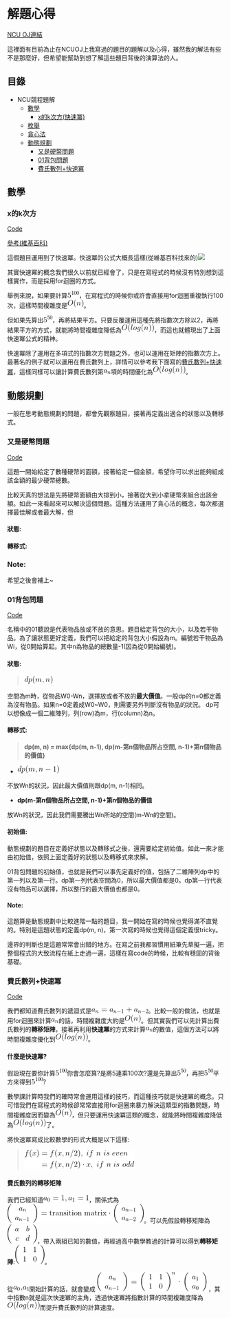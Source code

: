 # 解題心得
[NCU OJ連結](http://140.115.50.98/)

這裡面有目前為止在NCUOJ上我寫過的題目的題解以及心得，雖然我的解法有些不是那麼好，但希望能幫助到想了解這些題目背後的演算法的人。

## 目錄
- NCU競程題解
    - [數學](#數學)
        - [x的k次方(快速冪)](#x的k次方)
    - [枚舉](#動態規劃)
    - [貪心法](#動態規劃)
    - [動態規劃](#動態規劃)
        - [又是硬幣問題](#又是硬幣問題)
        - [01背包問題](#01背包問題)
        - [費氏數列+快速冪](#費氏數列+快速冪)
## 數學
### x的k次方
[Code](https://github.com/flyotlin/practice-cpp/blob/master/math/x%E7%9A%84k%E6%AC%A1%E6%96%B9.cpp)

[參考(維基百科)](https://zh.wikipedia.org/wiki/%E5%B9%B3%E6%96%B9%E6%B1%82%E5%B9%82)

這個題目運用到了快速冪。快速冪的公式大概長這樣(從維基百科找來的)![](https://wikimedia.org/api/rest_v1/media/math/render/svg/46fe9e68c70c04df4c3d22c469a57d4655b50539)

其實快速冪的概念我們很久以前就已經會了，只是在寫程式的時候沒有特別想到這樣實作，而是採用for迴圈的方式。

舉例來說，如果要計算![](image/CodeCogsEqn4.gif)，在寫程式的時候你或許會直接用for迴圈重複執行100次，這樣時間複雜度是![](image/CodeCogsEqn2.gif)。

但如果先算出![](image/CodeCogsEqn5.gif)，再將結果平方。只要反覆運用這種先將指數次方除以2，再將結果平方的方式，就能將時間複雜度降低為![](image/CodeCogsEqn3.gif)，而這也就體現出了上面快速冪公式的精神。

快速冪除了運用在多項式的指數次方問題之外，也可以運用在矩陣的指數次方上。最著名的例子就可以運用在費氏數列上，詳情可以參考我下面寫的[費氏數列+快速冪](#費氏數列+快速冪)，這樣同樣可以讓計算費氏數列第![](image/CodeCogsEqn1.gif)項的時間優化為![](image/CodeCogsEqn3.gif)。

## 動態規劃
一般在思考動態規劃的問題，都會先觀察題目，接著再定義出適合的狀態以及轉移式。
### 又是硬幣問題
[Code](https://github.com/flyotlin/practice-cpp/blob/master/algorithm/dynamic%20programming/coin-dp.cpp)

這題一開始給定了數種硬幣的面額，接著給定一個金額，希望你可以求出能夠組成該金額的最少硬幣總數。

比較天真的想法是先將硬幣面額由大排到小，接著從大到小拿硬幣來組合出該金額。如此一來看起來可以解決這個問題。這種方法運用了貪心法的概念，每次都選擇最佳解或者最大解，但
#### 狀態:

#### 轉移式:

### Note:

希望之後會補上~
### 01背包問題
[Code](https://github.com/flyotlin/practice-cpp/blob/master/algorithm/dynamic%20programming/01knapsack_problem.cpp)

名稱中的01聽說是代表物品放或不放的意思。題目給定背包的大小，以及若干物品。為了讓狀態更好定義，我們可以把給定的背包大小假設為m。編號若干物品為Wi，從0開始算起。其中n為物品的總數量-1(因為從0開始編號)。
#### 狀態: 
> ![](image/CodeCogsEqn13.gif)

空間為m時，從物品W0-Wn，選擇放或者不放的**最大價值**。一般dp的n=0都定義為沒有物品。如果n=0定義成W0~W0，則需要另外判斷沒有物品的狀況。
dp可以想像成一個二維陣列，列(row)為m，行(column)為n。
#### 轉移式:
> **dp(m, n) = max{dp(m, n-1), dp(m-第n個物品所占空間, n-1)+第n個物品的價值}**

* ![](image/CodeCogsEqn14.gif)

不放Wn的狀況，因此最大價值則跟dp(m, n-1)相同。

* **dp(m-第n個物品所占空間, n-1)+第n個物品的價值**

放Wn的狀況，因此我們需要騰出Wn所站的空間(m-Wn的空間)。

#### 初始值:
動態規劃的題目在定義好狀態以及轉移式之後，還需要給定初始值。如此一來才能由初始值，依照上面定義好的狀態以及轉移式來求解。

01背包問題的初始值，也就是我們可以事先定義好的值，包括了二維陣列dp中的第一列以及第一行。dp第一列代表空間為0，所以最大價值都是0。dp第一行代表沒有物品可以選擇，所以整行的最大價值也都是0。


#### Note:
這題算是動態規劃中比較進階一點的題目，我一開始在寫的時候也覺得滿不直覺的。特別是這題狀態的定義dp(m, n)，第一次寫的時候也覺得這個定義很tricky。

邊界的判斷也是這題常常會出錯的地方。在寫之前我都習慣用紙筆先草擬一遍，把整個程式的大致流程在紙上走過一遍，這樣在寫code的時候，比較有穩固的背後基礎。

### 費氏數列+快速冪
[Code](https://github.com/flyotlin/practice-cpp/blob/master/algorithm/dynamic%20programming/%E8%B2%BB%E6%B0%8F%E6%95%B8%E5%88%97%2B%E5%BF%AB%E9%80%9F%E5%86%AA.cpp)

我們都知道費氏數列的遞迴式是![](image/CodeCogsEqn.gif)。比較一般的做法，也就是用for迴圈來計算![](image/CodeCogsEqn1.gif)的話，時間複雜度大約是![](image/CodeCogsEqn2.gif)。但其實我們可以先計算出費氏數列的**轉移矩陣**，接著再利用**快速冪**的方式來計算![](image/CodeCogsEqn1.gif)的數值，這個方法可以將時間複雜度優化到![](image/CodeCogsEqn3.gif)。

#### 什麼是快速冪?
假設現在要你計算![](image/CodeCogsEqn4.gif)你會怎麼算?是將5連乘100次?還是先算出![](image/CodeCogsEqn5.gif)，再把![](image/CodeCogsEqn5.gif)平方來得到![](image/CodeCogsEqn4.gif)?

數學課計算時我們的確時常會運用這樣的技巧，而這種技巧就是快速冪的概念。只可惜我們在寫程式的時候卻常常直接用for迴圈來暴力解決這類型的指數問題，時間複雜度因而變為![](image/CodeCogsEqn2.gif)，但只要運用快速冪這類的概念，就能將時間複雜度降低為![](image/CodeCogsEqn3.gif)了。

將快速冪寫成比較數學的形式大概是以下這樣:

>![](image/CodeCogsEqn6.gif)

#### 費氏數列的轉移矩陣
我們已經知道![](image/CodeCogsEqn7.gif)，關係式為![](image/CodeCogsEqn8.gif)。可以先假設轉移矩陣為![](image/CodeCogsEqn9.gif)，帶入兩組已知的數值，再經過高中數學教過的計算可以得到**轉移矩陣**:![](image/CodeCogsEqn10.gif)。

從![](image/CodeCogsEqn11.gif)開始計算的話，就會變成
![](image/CodeCogsEqn12.gif)
，其中指數n就是這次快速冪的主角，透過快速冪將指數計算的時間複雜度降為![](image/CodeCogsEqn3.gif)而提升費氏數列的計算速度。
